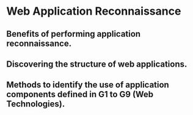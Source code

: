 # Web Application Reconnaissance

## Benefits of performing application reconnaissance.

## Discovering the structure of web applications.

## Methods to identify the use of application components defined in G1 to G9 (Web Technologies).
